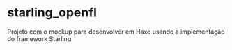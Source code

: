 # starling_openfl

Projeto com o mockup para desenvolver em Haxe usando a implementação do framework Starling

